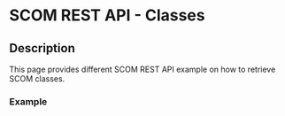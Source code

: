 # SCOM REST API - Classes


## Description
This page provides different SCOM REST API example on how to retrieve SCOM classes.

### Example
```

